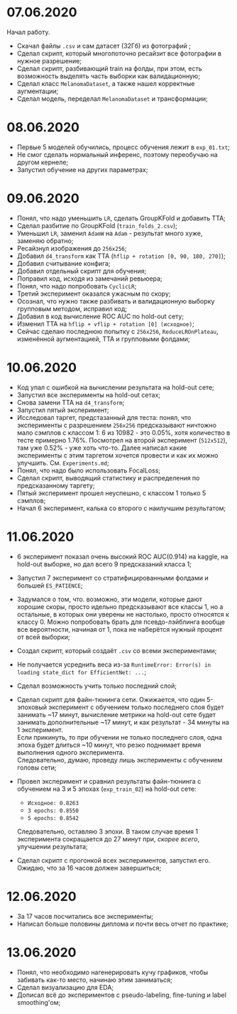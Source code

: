 # 07.06.2020
Начал работу. 

* Скачал файлы `.csv` и сам датасет (32Гб) из фотографий ;
* Сделал скрипт, который многопоточно ресайзит все фотографии в нужное разрешение;
* Сделал скрипт, разбивающий train на фолды, при этом, есть возможность выделять часть выборки как валидационную;
* Сделал класс `MelanomaDataset`, а также нашел корректные аугментации;
* Сделал модель, переделал `MelanomaDataset` и трансформации;

# 08.06.2020
* Первые 5 моделей обучились, процесс обучения лежит в `exp_01.txt`;
* Не смог сделать нормальный инференс, поэтому переобучаю на другом кернеле;
* Запустил обучение на других параметрах;

# 09.06.2020
* Понял, что надо уменьшить `LR`, сделать GroupKFold и добавить TTA;
* Сделал разбитие по GroupKFold (`train_folds_2.csv`);
* Уменьшил `LR`, заменил `AdamW` на `Adam` - результат много хуже, заменяю обратно;
* Ресайзнул изображения до `256x256`;
* Добавил `d4_transform` как TTA (`hflip + rotation [0, 90, 180, 270]`);
* Добавил считывание конфига;
* Добавил отдельный скрипт для обучения;
* Поправил код, исходя из замечаний ревьюера;
* Понял, что надо попробовать `CyclicLR`;
* Третий эксперимент оказался ужасным по скору;
* Осознал, что нужно также разбивать и валидационную выборку групповым методом, исправил код;
* Добавил в код вычисление ROC AUC по hold-out сету;
* Изменил TTA на `hflip + vflip + rotation [0] (исходное)`;
* Сейчас сделаю последнюю попытку с `256x256`, `ReduceLROnPlateau`, изменённой аугментацией, TTA и групповыми фолдами;

# 10.06.2020
* Код упал с ошибкой на вычислении результата на hold-out сете;
* Запустил все эксперименты на hold-out сетах;
* Снова замени TTA на `d4_transform`;
* Запустил пятый эксперимент;
* Исследовал таргет, предстазанный для теста: понял, что эксперименты с разрешением `256x256` предсказывают ничтожно мало сэмплов с классом 1: 6 из 10982 - это 0.05%, хотя количество в тесте примерно 1.76%. Посмотрел на второй эксперимент (`512x512`), там уже 0.52% - уже хоть что-то. Далее написал какие эксперименты с этим таргетом хочется провести и как их можно улучшить. См. `Experiments.md`;
* Понял, что надо было использовать FocalLoss;
* Сделал скрипт, выводящий статистику и распределения по предсказанному таргету;
* Пятый эксперимент прошел неуспешно, с классом 1 только 5 сэмплов;
* Начал 6 эксперимент, калька со второго с наилучшим результатом;


# 11.06.2020
* 6 эксперимент показал очень высокий ROC AUC(0.914) на kaggle, на hold-out выборке, но дал всего 9 предсказаний класса 1;
* Запустил 7 эксперимент со стратифицированными фолдами и большей `ES_PATIENCE`;
* Задумался о том, что. возможно, эти модели, которые дают хорошие скоры, просто идельно предсказывают все классы 1, но а остальные, в которых они уверены не настолько, просто относятся к классу 0. Можно попробовать брать для псевдо-лэйблинга вообще все вероятности, начиная от 1, пока не наберётся нужный процент от всей выборки;
* Создал скрипт, который создаёт `.csv` со всеми экспериментами;
* Не получается усреднить веса из-за `RuntimeError: Error(s) in loading state_dict for EfficientNet: ...`;
* Сделал возможность учить только последний слой;
* Сделал скрипт для файн-тюнинга сети. Ожижается, что один 5-эпоховый эксперимент с обучением только последнего слоя будет занимать ~17 минут, вычисление метрики на hold-out сете будет занимать дополнительные ~17 минут, и как результат - 34 минуты на 1 эксперимент.  
Если прикинуть, то при обучении не только последнего слоя, одна эпоха будет длиться ~10 минут, что резко поднимает время выполнения одного эксперимента.  
Следовательно, думаю, проведу лишь эксперименты с обучением головы сети;
* Провел эксперимент и сравнил результаты файн-тюнинга с обучением на 3 и 5 эпохах (`exp_train_02`) на hold-out сете:
    * `Исходное: 0.8263`
    * `3 epochs: 0.8550`
    * `5 epochs: 0.8542`
  
  Следовательно, оставляю 3 эпохи. В таком случае время 1 эксперимента сокращается до 27 минут при, *скорее всего*, улучшении результата;

* Сделал скрипт с прогонкой всех экспериментов, запустил его.  
Ожидаю, что за 16 часов должен завершиться;

# 12.06.2020
* За 17 часов посчитались все эксперименты;
* Написал больше половины диплома и почти весь отчет по практике;

# 13.06.2020
* Понял, что необходимо нагенерировать кучу графиков, чтобы забивать как-то место, начинаю этим заниматься;
* Сделал визуализацию для EDA;
* Дописал всё до экспериментов с pseudo-labeling, fine-tuning и label smoothing'ом;